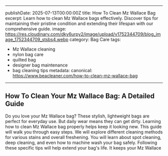 
---
publishDate: 2025-07-13T00:00:00Z
title: How To Clean Mz Wallace Bag
excerpt: Learn how to clean Mz Wallace bags effectively. Discover tips for maintaining their pristine condition and extending their lifespan with our comprehensive guide.
image: https://res.cloudinary.com/dky6urpy2/image/upload/v1752344709/blog_image_1752344709_stsbs4.webp
category: Bag Care
tags:
  - Mz Wallace cleaning
  - nylon bag care
  - quilted bag
  - designer bag maintenance
  - bag cleaning tips
metadata:
  canonical: https://www.beacleaner.com/how-to-clean-mz-wallace-bag
---

## How To Clean Your Mz Wallace Bag: A Detailed Guide

Do you love your Mz Wallace bag? These stylish, lightweight bags are perfect for everyday use. But daily wear means they can get dirty. Learning how to clean Mz Wallace bag properly helps keep it looking new. This guide will walk you through easy steps. We will explore different cleaning methods for various stains and overall freshening. You will learn about spot cleaning, deep cleaning, and even how to machine wash your bag safely. Following these specific tips will help extend your bag's life. It keeps your Mz Wallace